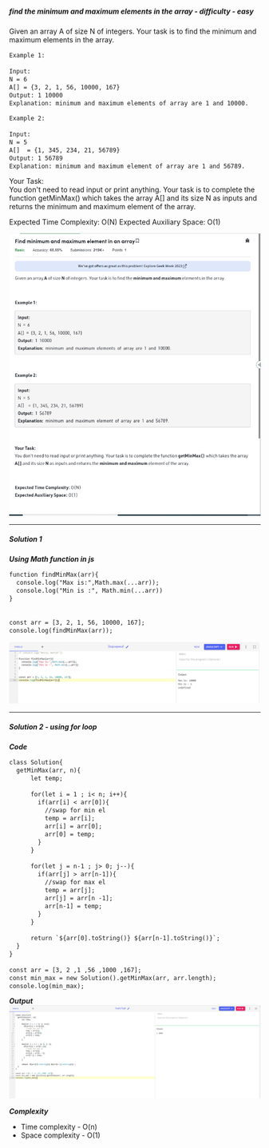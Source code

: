 ##### find the minimum and maximum elements in the array - difficulty - easy

Given an array A of size N of integers. Your task is to find the minimum and maximum elements in the array.

```
Example 1:

Input:
N = 6
A[] = {3, 2, 1, 56, 10000, 167}
Output: 1 10000
Explanation: minimum and maximum elements of array are 1 and 10000.
```

```
Example 2:

Input:
N = 5
A[]  = {1, 345, 234, 21, 56789}
Output: 1 56789
Explanation: minimum and maximum element of array are 1 and 56789.
```

Your Task:  
You don't need to read input or print anything. Your task is to complete the function getMinMax() which takes the array A[] and its size N as inputs and returns the minimum and maximum element of the array.

Expected Time Complexity: O(N)
Expected Auxiliary Space: O(1)

![Alt text](image.png)

________________________________________________________________________________________________________

##### Solution 1

***Using Math function in js***

```
function findMinMax(arr){
  console.log("Max is:",Math.max(...arr));
  console.log("Min is :", Math.min(...arr))
}


const arr = [3, 2, 1, 56, 10000, 167];
console.log(findMinMax(arr));
```
![Alt text](image-1.png)

____________________________________________________________________________________________________

##### Solution 2 - using for loop

***Code***

```
class Solution{
  getMinMax(arr, n){
      let temp;
      
      for(let i = 1 ; i< n; i++){
        if(arr[i] < arr[0]){
          //swap for min el
          temp = arr[i];
          arr[i] = arr[0];
          arr[0] = temp;
        }
      }
      
      for(let j = n-1 ; j> 0; j--){
        if(arr[j] > arr[n-1]){
          //swap for max el
          temp = arr[j];
          arr[j] = arr[n -1];
          arr[n-1] = temp;
        }
      }
          
      return `${arr[0].toString()} ${arr[n-1].toString()}`;
  }
}

const arr = [3, 2 ,1 ,56 ,1000 ,167];
const min_max = new Solution().getMinMax(arr, arr.length);
console.log(min_max);
```

***Output***
![Alt text](image-4.png)

***Complexity***
- Time complexity - O(n)
- Space complexity - O(1)
